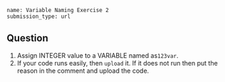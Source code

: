 ```ngMeta
name: Variable Naming Exercise 2
submission_type: url
```

## Question
1. Assign INTEGER value to a VARIABLE named as`123var`.  
2. If your code runs easily, then `upload` it. If it does not run then put the reason in the comment and upload the code.

